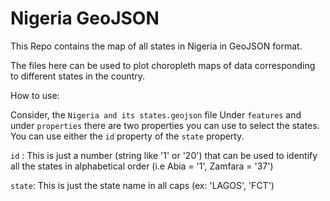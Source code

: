 # Nigeria GeoJSON
This Repo contains the map of all states in Nigeria in GeoJSON format.

The files here can be used to plot choropleth maps of data corresponding to different states in the country.

How to use:

Consider, the `Nigeria and its states.geojson` file
Under `features` and under `properties` there are two properties you can use to 
select the states. You can use either the `id` property of the `state` property.

`id` : This is just a number (string like '1' or '20') that can be used to identify all the states in alphabetical order
        (i.e Abia = '1', Zamfara = '37')
        
`state`: This is just the state name in all caps (ex: 'LAGOS', 'FCT')
